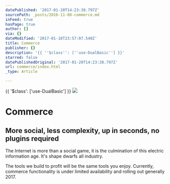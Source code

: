 ```yaml
---
datePublished: '2017-01-20T14:23:38.797Z'
sourcePath: _posts/2016-11-08-commerce.md
inFeed: true
hasPage: true
author: []
via: {}
dateModified: '2017-01-18T23:57:07.540Z'
title: Commerce
publisher: {}
description: '{{ ''$class'': [''use-DualBasic''] }}'
starred: false
datePublishedOriginal: '2017-01-20T14:23:38.797Z'
url: commerce/index.html
_type: Article

---
```

{{ '$class': \['use-DualBasic'\] }}
![](https://the-grid-user-content.s3-us-west-2.amazonaws.com/5ebeadee-e2b4-4feb-8b7a-dedfa1a4a262.jpg)

# Commerce

## More social, less complexity, up in seconds, no plugins required

The Internet is more than a social game, it is the culmination of this electric information age. It's shape dwarfs all industry.

The tools we build to profit will be the same tools you enjoy. Currently, commerce functionality is under limited availability and rolling out generally 2017\.